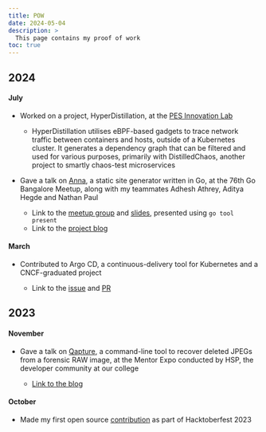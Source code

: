 ```yaml
---
title: POW
date: 2024-05-04
description: >
  This page contains my proof of work
toc: true
---
```


## 2024

#### July

- Worked on a project, HyperDistillation, at the [PES Innovation Lab](https://www.theinnovationlab.in)

  - HyperDistillation utilises eBPF-based gadgets to trace network traffic between containers and hosts, outside of a Kubernetes cluster. It generates a dependency graph that can be filtered and used for various purposes, primarily with DistilledChaos, another project to smartly chaos-test microservices

- Gave a talk on [Anna](https://github.com/anna-ssg/anna), a static site generator written in Go, at the 76th Go Bangalore Meetup, along with my teammates Adhesh Athrey, Aditya Hegde and Nathan Paul

  - Link to the [meetup group](https://www.meetup.com/golang-bangalore/) and [slides](https://github.com/anna-ssg/talks), presented using `go tool present`
  - Link to the [project blog](/posts/building-anna)

#### March

- Contributed to Argo CD, a continuous-delivery tool for Kubernetes and a CNCF-graduated project

  - Link to the [issue](https://github.com/argoproj/argo-cd/issues/17447) and [PR](https://github.com/argoproj/argo-cd/pull/17459)

## 2023

#### November

- Gave a talk on [Qapture](https://github.com/anirudhsudhir/Qapture), a command-line tool to recover deleted JPEGs from a forensic RAW image, at the Mentor Expo conducted by HSP, the developer community at our college

  - [Link to the blog](/posts/qapture)

#### October

- Made my first open source [contribution](https://github.com/ghostfolio/ghostfolio/pull/2414) as part of Hacktoberfest 2023
